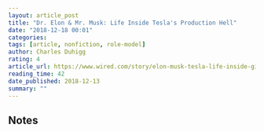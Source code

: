 ```yaml
---
layout: article_post
title: "Dr. Elon & Mr. Musk: Life Inside Tesla's Production Hell"
date: "2018-12-18 00:01"
categories:
tags: [article, nonfiction, role-model]
author: Charles Duhigg
rating: 4
article_url: https://www.wired.com/story/elon-musk-tesla-life-inside-gigafactory/
reading_time: 42
date_published: 2018-12-13
summary: ""
---
```


## Notes
